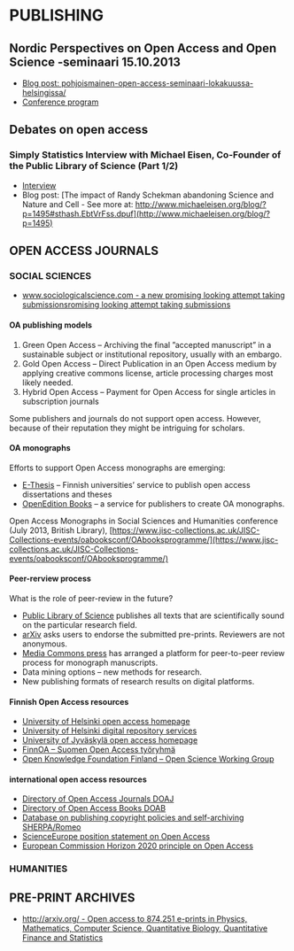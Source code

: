 # PUBLISHING

## Nordic Perspectives on Open Access and Open Science -seminaari 15.10.2013

- [Blog post: pohjoismainen-open-access-seminaari-lokakuussa-helsingissa/](http://blogs.helsinki.fi/digikirjasto/2013/09/11/pohjoismainen-open-access-seminaari-lokakuussa-helsingissa/)
- [Conference program](http://www.kansalliskirjasto.fi/kirjastoala/tapahtumat/1378730933767.html)


## Debates on open access

### Simply Statistics Interview with Michael Eisen, Co-Founder of the Public Library of Science (Part 1/2)

- [Interview](http://simplystatistics.org/2013/12/12/simply-statistics-interview-with-michael-eisen-co-founder-of-the-public-library-of-science/)
- Blog post: [The impact of Randy Schekman abandoning Science and Nature and Cell - See more at: http://www.michaeleisen.org/blog/?p=1495#sthash.EbtVrFss.dpuf](http://www.michaeleisen.org/blog/?p=1495)

## OPEN ACCESS JOURNALS

### SOCIAL SCIENCES

- [www.sociologicalscience.com - a new promising looking attempt taking submissionsromising looking attempt taking submissions](http://www.sociologicalscience.com)

#### OA publishing models

1. Green Open Access – Archiving the final ”accepted manuscript” in a sustainable subject or institutional repository, usually with an embargo.
2. Gold Open Access – Direct Publication in an Open Access medium by applying creative commons license, article processing charges most likely needed.
3. Hybrid Open Access – Payment for Open Access for single articles in subscription journals

Some publishers and journals do not support open access. However, because of their reputation they might be intriguing for scholars.

#### OA monographs

Efforts to support Open Access monographs are emerging:

- [E-Thesis](http://ethesis.helsinki.fi/en) – Finnish universities’ service to     publish open access dissertations and theses 
- [OpenEdition Books](http://books.openedition.org/?lang=en) – a service for publishers to create OA monographs.

Open Access Monographs in Social Sciences and Humanities conference (July 2013, British Library), [https://www.jisc-collections.ac.uk/JISC-Collections-events/oabooksconf/OAbooksprogramme/](https://www.jisc-collections.ac.uk/JISC-Collections-events/oabooksconf/OAbooksprogramme/)

#### Peer-rerview process

What is the role of peer-review in the future?

- [Public Library of Science](http://www.plos.org/) publishes all texts that are scientifically sound on the particular research field. 
- [arXiv](http://arxiv.org/) asks users to endorse the submitted pre-prints. Reviewers are not anonymous.
- [Media Commons press](http://mediacommons.futureofthebook.org/mcpress/) has arranged a platform for peer-to-peer review process for monograph manuscripts.
- Data mining options – new methods for research.
- New publishing formats of research results on digital platforms.

#### Finnish Open Access resources

- [University of Helsinki open access homepage](http://www.helsinki.fi/openaccess/oa-arkistointi/english/index.html)
- [University of Helsinki digital repository services](http://www.helsinki.fi/library/get-help/university-s-publications/)
- [University of Jyväskylä open access homepage](https://www.jyu.fi/tutkimus/rinnakkaisjulkaiseminen/en/open-access)
- [FinnOA – Suomen Open Access työryhmä](http://www.finnoa.fi/)
- [Open Knowledge Foundation Finland – Open Science Working Group](http://fi.okfn.org/wg/openscience/)

#### international open access resources

- [Directory of Open Access Journals DOAJ](http://www.doaj.org/)
- [Directory of Open Access Books DOAB](http://www.doabooks.org/)
- [Database on publishing copyright policies and self-archiving SHERPA/Romeo](http://www.sherpa.ac.uk/romeo/index.php?la=en&fIDnum=all&mode=advanced)
- [ScienceEurope position statement on Open Access](http://www.scienceeurope.org/uploads/Public%20documents%20and%20speeches/SE_OA_Pos_Statement.pdf)
- [European Commission Horizon 2020 principle on Open Access](http://ec.europa.eu/research/science-society/document_library/pdf_06/background-paper-open-access-october-2012_en.pdf)

### HUMANITIES

## PRE-PRINT ARCHIVES

- [http://arxiv.org/ - Open access to 874,251 e-prints in Physics,  Mathematics, Computer  Science, Quantitative Biology, Quantitative  Finance and Statistics](http://arxiv.org/)
